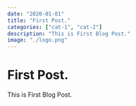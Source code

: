 ```yaml
---
date: "2020-01-01"
title: "First Post."
categories: ["cat-1", "cat-2"]
description: "This is First Blog Post."
image: "./logo.png"
---
```


# First Post.
This is First Blog Post.